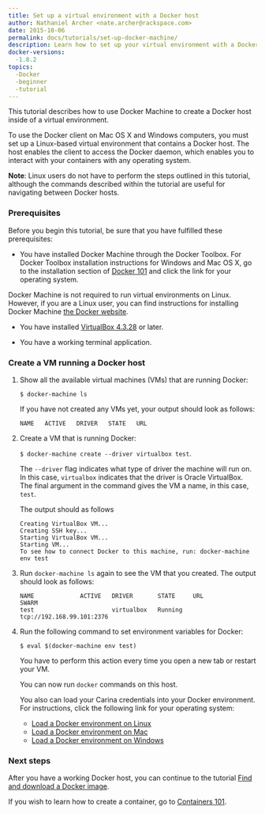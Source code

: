 ```yaml
---
title: Set up a virtual environment with a Docker host
author: Nathaniel Archer <nate.archer@rackspace.com>
date: 2015-10-06
permalink: docs/tutorials/set-up-docker-machine/
description: Learn how to set up your virtual environment with a Docker host using a Docker Machine.
docker-versions:
  -1.8.2
topics:
  -Docker
  -beginner
  -tutorial
---
```


This tutorial describes how to use Docker Machine to create a Docker host inside of a virtual environment.

To use the Docker client on Mac OS X and Windows computers, you must set up a Linux-based virtual environment that contains a Docker host. The host enables the client to access the Docker daemon, which enables you to interact with your containers with any operating system.

**Note**: Linux users do not have to perform the steps outlined in this tutorial, although the commands described within the tutorial are useful for navigating between Docker hosts.

### Prerequisites

Before you begin this tutorial, be sure that you have fulfilled these prerequisites:

* You have installed Docker Machine through the Docker Toolbox. For Docker Toolbox installation instructions for Windows and Mac OS X, go to the installation section of [Docker 101](docker-101-introduction-docker) and click the link for your operating system.

Docker Machine is not required to run virtual environments on Linux. However, if you are a Linux user, you can find instructions for installing Docker Machine [the Docker website](https://docs.docker.com/machine/install-machine/).

* You have installed [VirtualBox 4.3.28](https://www.virtualbox.org/wiki/Downloads) or later.

* You have a working terminal application.

### Create a VM running a Docker host

1. Show all the available virtual machines (VMs) that are running Docker:

   `$ docker-machine ls`

   If you have not created any VMs yet, your output should look as follows:

   ```
   NAME   ACTIVE   DRIVER   STATE   URL
   ```

2. Create a VM that is running Docker:

   `$ docker-machine create --driver virtualbox test`.  

   The `--driver` flag indicates what type of driver the machine will run on. In this case, `virtualbox` indicates that the driver is Oracle VirtualBox. The final argument in the command gives the VM a name, in this case, `test`.

   The output should as follows

   ```
   Creating VirtualBox VM...
   Creating SSH key...
   Starting VirtualBox VM...
   Starting VM...
   To see how to connect Docker to this machine, run: docker-machine env test
   ```

3. Run `docker-machine ls` again to see the VM that you created. The output should look as follows:

   ```
   NAME             ACTIVE   DRIVER       STATE     URL                         SWARM
   test                      virtualbox   Running   tcp://192.168.99.101:2376
   ```

4. Run the following command to set environment variables for Docker:

   `$ eval $(docker-machine env test)`

   You have to perform this action every time you open a new tab or restart your VM.

   You can now run `docker` commands on this host.

   You also can load your Carina credentials into your Docker environment. For instructions, click the following link for your operating system:

   * [Load a Docker environment on Linux](docs/tutorials/load-docker-environment-on-linux)
   * [Load a Docker environment on Mac](docs/tutorials/load-docker-environment-on-mac)
   * [Load a Docker environment on Windows](docs/tutorials/load-docker-environment-on-windows)

### Next steps

 After you have a working Docker host, you can continue to the tutorial [Find and download a Docker image](docs/tutorials/run-docker-image).

If you wish to learn how to create a container, go to [Containers 101](docs/tutorials/containers-101).
